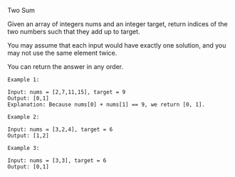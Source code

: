 Two Sum


Given an array of integers nums and an integer target, return indices of the two numbers such that they add up to target.

You may assume that each input would have exactly one solution, and you may not use the same element twice.

You can return the answer in any order.

```
Example 1:

Input: nums = [2,7,11,15], target = 9
Output: [0,1]
Explanation: Because nums[0] + nums[1] == 9, we return [0, 1].

```

```
Example 2:

Input: nums = [3,2,4], target = 6
Output: [1,2]

```

```
Example 3:

Input: nums = [3,3], target = 6
Output: [0,1]

```
